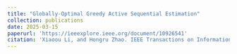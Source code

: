 ```yaml
---
title: "Globally-Optimal Greedy Active Sequential Estimation"
collection: publications
date: 2025-03-15
paperurl: 'https://ieeexplore.ieee.org/document/10926541'
citation: 'Xiaoou Li, and Hongru Zhao. IEEE Transactions on Information Theory 71, no. 5 (2025): 3871–3924.'
---
```


